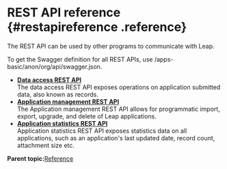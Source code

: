 # REST API reference {#restapireference .reference}

The REST API can be used by other programs to communicate with Leap.

To get the Swagger definition for all REST APIs, use /apps-basic/anon/org/api/swagger.json.

-   **[Data access REST API](ref_data_access_rest_api.md)**  
The data access REST API exposes operations on application submitted data, also known as records.
-   **[Application management REST API](ref_rest_api_auto_deploy.md)**  
The Application management REST API allows for programmatic import, export, upgrade, and delete of Leap applications.
-   **[Application statistics REST API](app_stats_restapi.md)**  
Application statistics REST API exposes statistics data on all applications, such as an application's last updated date, record count, attachment size etc.

**Parent topic:**[Reference](reference_toc.md)

